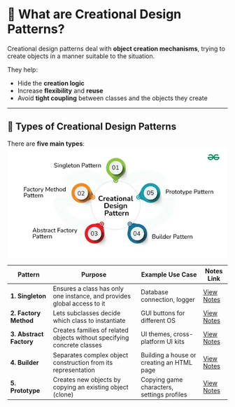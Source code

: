 # 🧱 What are Creational Design Patterns?

Creational design patterns deal with **object creation mechanisms**, trying to create objects in a manner suitable to the situation.

They help:

- Hide the **creation logic**
- Increase **flexibility** and **reuse**
- Avoid **tight coupling** between classes and the objects they create

---

## 🧩 Types of Creational Design Patterns

There are **five main types**:  
![Creational Design Patterns](Images/Creational_Design_Patterns.webp)  

| Pattern              | Purpose                                                                 | Example Use Case                          | Notes Link                                |
|----------------------|-------------------------------------------------------------------------|--------------------------------------------|--------------------------------------------|
| **1. Singleton**      | Ensures a class has only one instance, and provides global access to it | Database connection, logger                | [View Notes](2_Singleton_Design_Pattern.md)  |
| **2. Factory Method** | Lets subclasses decide which class to instantiate                       | GUI buttons for different OS               | [View Notes](3_Factory_Method_&_Abstract_Factory.md) |
| **3. Abstract Factory** | Creates families of related objects without specifying concrete classes | UI themes, cross-platform UI kits          | [View Notes](3_Factory_Method_&_Abstract_Factory.md) |
| **4. Builder**         | Separates complex object construction from its representation           | Building a house or creating an HTML page  | [View Notes](4_Builder_Design_Pattern.md)    |
| **5. Prototype**       | Creates new objects by copying an existing object (clone)               | Copying game characters, settings profiles | [View Notes](5_Prototype_Design_Pattern.md)  |


